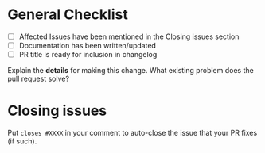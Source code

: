  <!--
**IMPORTANT: Please provide enough information and context so that others can review your pull request:**
 -->

<!-- You can skip this if you're fixing a typo. -->
# General Checklist

- [ ] Affected Issues have been mentioned in the Closing issues section
- [ ] Documentation has been written/updated
- [ ] PR title is ready for inclusion in changelog

Explain the **details** for making this change. What existing problem does the pull request solve?

# Closing issues

Put `closes #XXXX` in your comment to auto-close the issue that your PR fixes (if such).